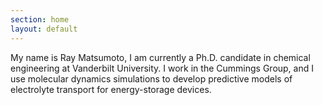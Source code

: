 ```yaml
---
section: home
layout: default
---
```


<div class="body">
      <p>My name is Ray Matsumoto, I am currently a Ph.D. candidate in
      chemical engineering at Vanderbilt University.  I work in the
      Cummings Group, and I use molecular dynamics simulations to
      develop predictive models of electrolyte transport for
      energy-storage devices.</p>

</div>
